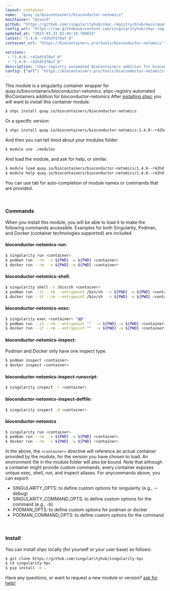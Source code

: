 ```yaml
---
layout: container
name:  "quay.io/biocontainers/bioconductor-netomics"
maintainer: "@vsoch"
github: "https://github.com/singularityhub/shpc-registry/blob/main/quay.io/biocontainers/bioconductor-netomics/container.yaml"
config_url: "https://raw.githubusercontent.com/singularityhub/shpc-registry/main/quay.io/biocontainers/bioconductor-netomics/container.yaml"
updated_at: "2023-03-31 02:45:19.760833"
latest: "1.4.0--r42hdfd78af_0"
container_url: "https://biocontainers.pro/tools/bioconductor-netomics"

versions:
 - "1.0.0--r41hdfd78af_0"
 - "1.4.0--r42hdfd78af_0"
description: "shpc-registry automated BioContainers addition for bioconductor-netomics"
config: {"url": "https://biocontainers.pro/tools/bioconductor-netomics", "maintainer": "@vsoch", "description": "shpc-registry automated BioContainers addition for bioconductor-netomics", "latest": {"1.4.0--r42hdfd78af_0": "sha256:53680ac1bfa8139b8c1bf533f4934dabc37ddf829943c13aece0a5fd549e172f"}, "tags": {"1.0.0--r41hdfd78af_0": "sha256:b42134db517f9d5b5c1231c0a3ed79168ef6f966201da1cbedab2cd5fa5f550a", "1.4.0--r42hdfd78af_0": "sha256:53680ac1bfa8139b8c1bf533f4934dabc37ddf829943c13aece0a5fd549e172f"}, "docker": "quay.io/biocontainers/bioconductor-netomics"}
---
```


This module is a singularity container wrapper for quay.io/biocontainers/bioconductor-netomics.
shpc-registry automated BioContainers addition for bioconductor-netomics
After [installing shpc](#install) you will want to install this container module:


```bash
$ shpc install quay.io/biocontainers/bioconductor-netomics
```

Or a specific version:

```bash
$ shpc install quay.io/biocontainers/bioconductor-netomics:1.4.0--r42hdfd78af_0
```

And then you can tell lmod about your modules folder:

```bash
$ module use ./modules
```

And load the module, and ask for help, or similar.

```bash
$ module load quay.io/biocontainers/bioconductor-netomics/1.4.0--r42hdfd78af_0
$ module help quay.io/biocontainers/bioconductor-netomics/1.4.0--r42hdfd78af_0
```

You can use tab for auto-completion of module names or commands that are provided.

<br>

### Commands

When you install this module, you will be able to load it to make the following commands accessible.
Examples for both Singularity, Podman, and Docker (container technologies supported) are included.

#### bioconductor-netomics-run:

```bash
$ singularity run <container>
$ podman run --rm  -v ${PWD} -w ${PWD} <container>
$ docker run --rm  -v ${PWD} -w ${PWD} <container>
```

#### bioconductor-netomics-shell:

```bash
$ singularity shell -s /bin/sh <container>
$ podman run --it --rm --entrypoint /bin/sh  -v ${PWD} -w ${PWD} <container>
$ docker run --it --rm --entrypoint /bin/sh  -v ${PWD} -w ${PWD} <container>
```

#### bioconductor-netomics-exec:

```bash
$ singularity exec <container> "$@"
$ podman run --it --rm --entrypoint ""  -v ${PWD} -w ${PWD} <container> "$@"
$ docker run --it --rm --entrypoint ""  -v ${PWD} -w ${PWD} <container> "$@"
```

#### bioconductor-netomics-inspect:

Podman and Docker only have one inspect type.

```bash
$ podman inspect <container>
$ docker inspect <container>
```

#### bioconductor-netomics-inspect-runscript:

```bash
$ singularity inspect -r <container>
```

#### bioconductor-netomics-inspect-deffile:

```bash
$ singularity inspect -d <container>
```



#### bioconductor-netomics

```bash
$ singularity run <container>
$ podman run --rm  -v ${PWD} -w ${PWD} <container>
$ docker run --rm  -v ${PWD} -w ${PWD} <container>
```


In the above, the `<container>` directive will reference an actual container provided
by the module, for the version you have chosen to load. An environment file in the
module folder will also be bound. Note that although a container
might provide custom commands, every container exposes unique exec, shell, run, and
inspect aliases. For anycommands above, you can export:

 - SINGULARITY_OPTS: to define custom options for singularity (e.g., --debug)
 - SINGULARITY_COMMAND_OPTS: to define custom options for the command (e.g., -b)
 - PODMAN_OPTS: to define custom options for podman or docker
 - PODMAN_COMMAND_OPTS: to define custom options for the command

<br>

### Install

You can install shpc locally (for yourself or your user base) as follows:

```bash
$ git clone https://github.com/singularityhub/singularity-hpc
$ cd singularity-hpc
$ pip install -e .
```

Have any questions, or want to request a new module or version? [ask for help!](https://github.com/singularityhub/singularity-hpc/issues)
